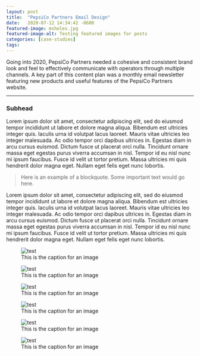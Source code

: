 ```yaml
---
layout: post
title:  "PepsiCo Partners Email Design"
date:   2020-07-12 14:34:42 -0600
featured-image: msholes.jpg
featured-image-alt: Testing featured images for posts
categories: [case-studies]
tags: 
---
```


Going into 2020, PepsiCo Partners needed a cohesive and consistent brand look and feel to effectively communicate with operators through multiple channels. A key part of this content plan was a monthly email newsletter featuring new products and useful features of the PepsiCo Partners website. 

---

### Subhead

Lorem ipsum dolor sit amet, consectetur adipiscing elit, sed do eiusmod tempor incididunt ut labore et dolore magna aliqua. Bibendum est ultricies integer quis. Iaculis urna id volutpat lacus laoreet. Mauris vitae ultricies leo integer malesuada. Ac odio tempor orci dapibus ultrices in. Egestas diam in arcu cursus euismod. Dictum fusce ut placerat orci nulla. Tincidunt ornare massa eget egestas purus viverra accumsan in nisl. Tempor id eu nisl nunc mi ipsum faucibus. Fusce id velit ut tortor pretium. Massa ultricies mi quis hendrerit dolor magna eget. Nullam eget felis eget nunc lobortis.

<blockquote>Here is an example of a blockquote. Some important text would go here.</blockquote>

Lorem ipsum dolor sit amet, consectetur adipiscing elit, sed do eiusmod tempor incididunt ut labore et dolore magna aliqua. Bibendum est ultricies integer quis. Iaculis urna id volutpat lacus laoreet. Mauris vitae ultricies leo integer malesuada. Ac odio tempor orci dapibus ultrices in. Egestas diam in arcu cursus euismod. Dictum fusce ut placerat orci nulla. Tincidunt ornare massa eget egestas purus viverra accumsan in nisl. Tempor id eu nisl nunc mi ipsum faucibus. Fusce id velit ut tortor pretium. Massa ultricies mi quis hendrerit dolor magna eget. Nullam eget felis eget nunc lobortis.

<div class="flex-container">
   <figure class="single">
        <img src="../../../../assets/images/turtle-portrait.jpg" alt="test" />
        <figcaption>This is the caption for an image</figcaption>
    </figure>
    <figure class="double">
        <img src="../../../../assets/images/turtle-portrait.jpg" alt="test" />
        <figcaption>This is the caption for an image</figcaption>
    </figure>
    <figure class="double">
        <img src="../../../../assets/images/marlowe-portrait.jpg" alt="test" />
        <figcaption>This is the caption for an image</figcaption>
    </figure>
    <figure class="triple">
        <img src="../../../../assets/images/turtle-portrait.jpg" alt="test" />
        <figcaption>This is the caption for an image</figcaption>
    </figure>
    <figure class="triple">
        <img src="../../../../assets/images/turtle-portrait.jpg" alt="test" />
        <figcaption>This is the caption for an image</figcaption>
    </figure>
    <figure class="triple">
        <img src="../../../../assets/images/marlowe-portrait.jpg" alt="test" />
        <figcaption>This is the caption for an image</figcaption>
    </figure>
</div>
